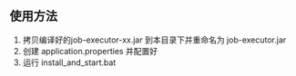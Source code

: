 ## 使用方法
1. 拷贝编译好的job-executor-xx.jar 到本目录下并重命名为 job-executor.jar
2. 创建 application.properties 并配置好
3. 运行 install_and_start.bat
